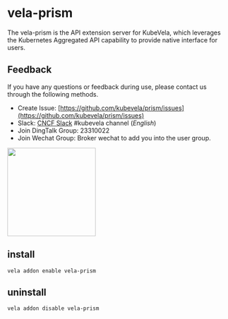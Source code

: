 # vela-prism

The vela-prism is the API extension server for KubeVela, which leverages the Kubernetes Aggregated API capability to provide native interface for users.

## Feedback

If you have any questions or feedback during use, please contact us through the following methods.

- Create Issue: [https://github.com/kubevela/prism/issues](https://github.com/kubevela/prism/issues)
- Slack: [CNCF Slack](https://slack.cncf.io/) #kubevela channel (_English_)
- Join DingTalk Group: 23310022
- Join Wechat Group: Broker wechat to add you into the user group.
<img src="https://static.kubevela.net/images/barnett-wechat.jpg" width="200" />

## install

```shell
vela addon enable vela-prism
```

## uninstall

```shell
vela addon disable vela-prism
```

